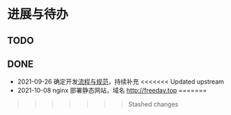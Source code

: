 # 进展与待办

## TODO


## DONE

* 2021-09-26 确定开发[流程与规范](spec.md)，持续补充
<<<<<<< Updated upstream
* 2021-10-08 nginx 部署静态网站，域名 <http://freeday.top>
=======

>>>>>>> Stashed changes
